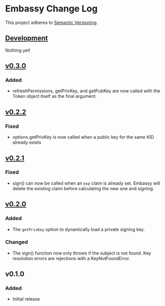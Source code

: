 # Embassy Change Log
This project adheres to [Semantic Versioning](http://semver.org/).

## [Development]
Nothing yet!

## [v0.3.0]
### Added
- refreshPermissions, getPrivKey, and getPubKey are now called with the Token object itself as the final argument.

## [v0.2.2]
### Fixed
- options.getPrivKey is now called when a public key for the same KID already exists

## [v0.2.1]
### Fixed
- sign() can now be called when an `exp` claim is already set. Embassy will delete the existing claim before calculating the new one and signing.

## [v0.2.0]
### Added
- The `getPrivKey` option to dynamically load a private signing key.

### Changed
- The sign() function now only throws if the subject is not found. Key resolution errors are rejections with a KeyNotFoundError.

## v0.1.0
### Added
- Initial release

[Development]: https://github.com/TechnologyAdvice/Squiss/compare/v0.3.0...HEAD
[v0.3.0]: https://github.com/TechnologyAdvice/Squiss/compare/v0.2.2...v0.3.0
[v0.2.2]: https://github.com/TechnologyAdvice/Squiss/compare/v0.2.1...v0.2.2
[v0.2.1]: https://github.com/TechnologyAdvice/Squiss/compare/v0.2.0...v0.2.1
[v0.2.0]: https://github.com/TechnologyAdvice/Squiss/compare/v0.1.0...v0.2.0
